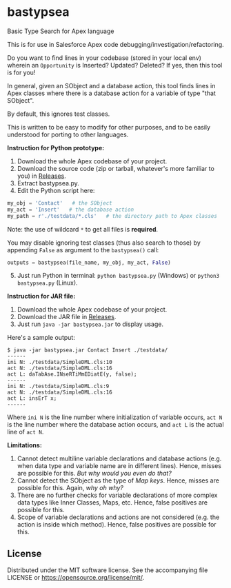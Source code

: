 # bastypsea
Basic Type Search for Apex language

This is for use in Salesforce Apex code debugging/investigation/refactoring.

Do you want to find lines in your codebase (stored in your local env) wherein
an `Opportunity` is Inserted? Updated? Deleted? If yes, then this tool is for you!

In general, given an SObject and a database action, this tool finds lines in Apex classes
where there is a database action for a variable of type "that SObject".

By default, this ignores test classes.

This is written to be easy to modify for other purposes, and to be
easily understood for porting to other languages.

**Instruction for Python prototype:**
1) Download the whole Apex codebase of your project.
2) Download the source code (zip or tarball, whatever's more familiar to you) in [Releases](../../releases).
3) Extract bastypsea.py.
4) Edit the Python script here:
```Python
my_obj = 'Contact'   # the SObject
my_act = 'Insert'   # the database action
my_path = r'./testdata/*.cls'   # the directory path to Apex classes
```
Note: the use of wildcard `*` to get all files is **required**.

You may disable ignoring test classes (thus also search to those)
by appending `False` as argument to the `bastypsea()` call:
```Python
outputs = bastypsea(file_name, my_obj, my_act, False)
```
5) Just run Python in terminal: `python bastypsea.py` (Windows)
or `python3 bastypsea.py` (Linux).

**Instruction for JAR file:**
1) Download the whole Apex codebase of your project.
2) Download the JAR file in [Releases](../../releases).
3) Just run `java -jar bastypsea.jar` to display usage.

Here's a sample output:
```
$ java -jar bastypsea.jar Contact Insert ./testdata/
------
ini N: ./testdata/SimpleDML.cls:10
act N: ./testdata/SimpleDML.cls:16
act L: daTabAse.INseRTiMmEDiatE(y, false);
------
ini N: ./testdata/SimpleDML.cls:9
act N: ./testdata/SimpleDML.cls:16
act L: insErT x;
------
```
Where `ini N` is the line number where initialization of variable occurs, `act N` is the line number where the database action occurs, and `act L` is the actual line of `act N`.

**Limitations:**
1) Cannot detect multiline variable declarations and database actions
   (e.g. when data type and variable name are in different lines).
   Hence, misses are possible for this. *But why would you even do that?*
2) Cannot detect the SObject as the type of *Map keys*.
   Hence, misses are possible for this. Again, *why oh why?*
3) There are no further checks for variable declarations of more complex
   data types like Inner Classes, Maps, etc.
   Hence, false positives are possible for this.
4) Scope of variable declarations and actions are not considered
   (e.g. the action is inside which method).
   Hence, false positives are possible for this.

## License
Distributed under the MIT software license. See the accompanying
file LICENSE or https://opensource.org/license/mit/.

